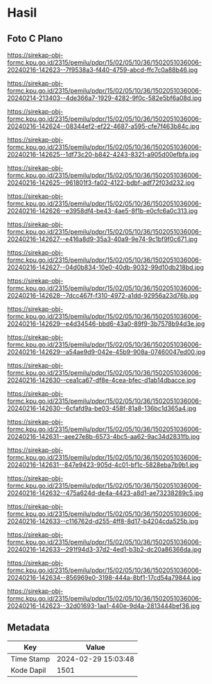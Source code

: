 # Hasil

## Foto C Plano

https://sirekap-obj-formc.kpu.go.id/2315/pemilu/pdpr/15/02/05/10/36/1502051036006-20240216-142623--7f9538a3-f440-4759-abcd-ffc7c0a88b46.jpg

https://sirekap-obj-formc.kpu.go.id/2315/pemilu/pdpr/15/02/05/10/36/1502051036006-20240214-213403--4de366a7-1929-4282-9f0c-582e5bf6a08d.jpg

https://sirekap-obj-formc.kpu.go.id/2315/pemilu/pdpr/15/02/05/10/36/1502051036006-20240216-142624--08344ef2-ef22-4687-a595-cfe7f463b84c.jpg

https://sirekap-obj-formc.kpu.go.id/2315/pemilu/pdpr/15/02/05/10/36/1502051036006-20240216-142625--1df73c20-b842-4243-8321-a905d00efbfa.jpg

https://sirekap-obj-formc.kpu.go.id/2315/pemilu/pdpr/15/02/05/10/36/1502051036006-20240216-142625--961801f3-fa02-4122-bdbf-adf72f03d232.jpg

https://sirekap-obj-formc.kpu.go.id/2315/pemilu/pdpr/15/02/05/10/36/1502051036006-20240216-142626--e3958df4-be43-4ae5-8f1b-e0cfc6a0c313.jpg

https://sirekap-obj-formc.kpu.go.id/2315/pemilu/pdpr/15/02/05/10/36/1502051036006-20240216-142627--e416a8d9-35a3-40a9-9e74-9c1bf9f0c671.jpg

https://sirekap-obj-formc.kpu.go.id/2315/pemilu/pdpr/15/02/05/10/36/1502051036006-20240216-142627--04d0b834-10e0-40db-9032-99d10db218bd.jpg

https://sirekap-obj-formc.kpu.go.id/2315/pemilu/pdpr/15/02/05/10/36/1502051036006-20240216-142628--7dcc467f-f310-4972-a1dd-92956a23d76b.jpg

https://sirekap-obj-formc.kpu.go.id/2315/pemilu/pdpr/15/02/05/10/36/1502051036006-20240216-142629--e4d34546-bbd6-43a0-89f9-3b7578b94d3e.jpg

https://sirekap-obj-formc.kpu.go.id/2315/pemilu/pdpr/15/02/05/10/36/1502051036006-20240216-142629--a54ae9d9-042e-45b9-908a-07460047ed00.jpg

https://sirekap-obj-formc.kpu.go.id/2315/pemilu/pdpr/15/02/05/10/36/1502051036006-20240216-142630--cea1ca67-df8e-4cea-bfec-d1ab14dbacce.jpg

https://sirekap-obj-formc.kpu.go.id/2315/pemilu/pdpr/15/02/05/10/36/1502051036006-20240216-142630--6cfafd9a-be03-458f-81a8-136bc1d365a4.jpg

https://sirekap-obj-formc.kpu.go.id/2315/pemilu/pdpr/15/02/05/10/36/1502051036006-20240216-142631--aee27e8b-6573-4bc5-aa62-9ac34d2831fb.jpg

https://sirekap-obj-formc.kpu.go.id/2315/pemilu/pdpr/15/02/05/10/36/1502051036006-20240216-142631--847e9423-905d-4c01-bf1c-5828eba7b9b1.jpg

https://sirekap-obj-formc.kpu.go.id/2315/pemilu/pdpr/15/02/05/10/36/1502051036006-20240216-142632--475a624d-de4a-4423-a8d1-ae73238289c5.jpg

https://sirekap-obj-formc.kpu.go.id/2315/pemilu/pdpr/15/02/05/10/36/1502051036006-20240216-142633--c116762d-d255-4ff8-8d17-b4204cda525b.jpg

https://sirekap-obj-formc.kpu.go.id/2315/pemilu/pdpr/15/02/05/10/36/1502051036006-20240216-142633--291f94d3-37d2-4ed1-b3b2-dc20a86366da.jpg

https://sirekap-obj-formc.kpu.go.id/2315/pemilu/pdpr/15/02/05/10/36/1502051036006-20240216-142634--856969e0-3198-444a-8bf1-17cd54a79844.jpg

https://sirekap-obj-formc.kpu.go.id/2315/pemilu/pdpr/15/02/05/10/36/1502051036006-20240216-142623--32d01693-1aa1-440e-9d4a-2813444bef36.jpg


## Metadata

| Key        | Value               |
| ---------- | ------------------- |
| Time Stamp | 2024-02-29 15:03:48 |
| Kode Dapil | 1501                |



